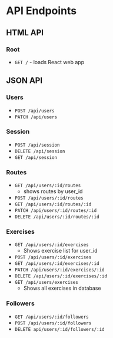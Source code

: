 # API Endpoints

## HTML API

### Root

- `GET /` - loads React web app

## JSON API

### Users

- `POST /api/users`
- `PATCH /api/users`

### Session

- `POST /api/session`
- `DELETE /api/session`
- `GET /api/session`

### Routes

- `GET /api/users/:id/routes`
  - shows routes by user_id
- `POST /api/users/:id/routes`
- `GET /api/users/:id/routes/:id`
- `PATCH /api/users/:id/routes/:id`
- `DELETE /api/users/:id/routes/:id`

### Exercises

- `GET /api/users/:id/exercises`
  - Shows exercise list for user_id
- `POST /api/users/:id/exercises`
- `GET /api/users/:id/exercises/:id`
- `PATCH /api/users/:id/exercises/:id`
- `DELETE /api/users/:id/exercises/:id`
- `GET /api/users/exercises`
  - Shows all exercises in database


### Followers

- `GET /api/users/:id/followers`
- `POST /api/users/:id/followers`
- `DELETE api/users/:id/followers/:id`
